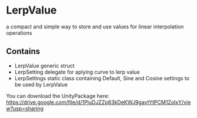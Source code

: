 # LerpValue 

a compact and simple way to store and use values for linear interpolation operations

## Contains

- LerpValue generic struct 
- LerpSetting delegate for aplying curve to lerp value
- LerpSettings static class containing Default, Sine and Cosine settings to be used by LerpValue

You can download the UnityPackage here: https://drive.google.com/file/d/1PjuDJZZp63kDeKWJ9gavtYtPCM1ZolxY/view?usp=sharing

